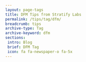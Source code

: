 ```yaml
---
layout: page-tags
title: DFM Tips from Stratify Labs
permalink: /tips/tag/dfm/
breadcrumb: tips
archive-type: Tag
archive-keyword: dfm
sections:
 intro: Blog
 brief: DFM Tag
 icon: fa fa-newspaper-o fa-5x
---
```

